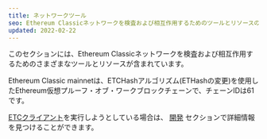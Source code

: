 ```yaml
---
title: ネットワークツール
seo: Ethereum Classicネットワークを検査および相互作用するためのツールとリソースの選択。 RPCエンドポイント、ブロックチェーンエクスプローラー、およびネットワークモニター。
updated: 2022-02-22
---
```


このセクションには、Ethereum Classicネットワークを検査および相互作用するためのさまざまなツールとリソースが含まれています。

Ethereum Classic mainnetは、ETCHashアルゴリズム(ETHashの変更)を使用したEthereum仮想プルーフ・オブ・ワークブロックチェーンで、チェーンIDは61です。

[ETCクライアント](/development/clients)を実行しようとしている場合は、 [開発](/development) セクションで詳細情報を見つけることができます。
